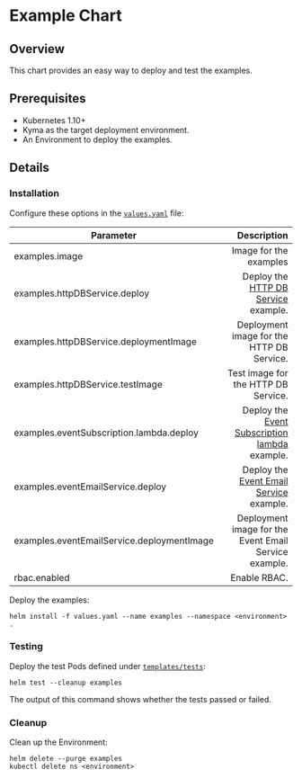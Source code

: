# Example Chart

## Overview

This chart provides an easy way to deploy and test the examples.

## Prerequisites

- Kubernetes 1.10+
- Kyma as the target deployment environment.
- An Environment to deploy the examples.

## Details

### Installation

Configure these options in the [`values.yaml`](values.yaml) file:

| Parameter                        | Description |
|--------------------------------- | -----------: |
| examples.image                   | Image for the examples |
| examples.httpDBService.deploy    | Deploy the [HTTP DB Service](../http-db-service) example. |
| examples.httpDBService.deploymentImage | Deployment image for the HTTP DB Service. |
| examples.httpDBService.testImage | Test image for the HTTP DB Service. |
| examples.eventSubscription.lambda.deploy | Deploy the [Event Subscription lambda](../event-subscription/lambda) example. |
| examples.eventEmailService.deploy | Deploy the [Event Email Service](../event-email-service) example. |
| examples.eventEmailService.deploymentImage | Deployment image for the Event Email Service example. |
| rbac.enabled  | Enable RBAC. |

Deploy the examples:

```
helm install -f values.yaml --name examples --namespace <environment> .
```

### Testing

Deploy the test Pods defined under [`templates/tests`](templates/tests):
```
helm test --cleanup examples
```
The output of this command shows whether the tests passed or failed.

### Cleanup

Clean up the Environment:
```
helm delete --purge examples
kubectl delete ns <environment>
```
